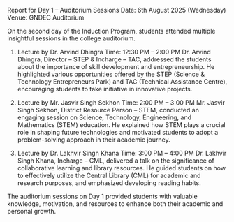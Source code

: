 Report for Day 1 – Auditorium Sessions
Date: 6th August 2025 (Wednesday)
Venue: GNDEC Auditorium

On the second day of the Induction Program, students attended multiple insightful sessions in the college auditorium.

1. Lecture by Dr. Arvind Dhingra
Time: 12:30 PM – 2:00 PM
Dr. Arvind Dhingra, Director – STEP & Incharge – TAC, addressed the students about the importance of skill development and entrepreneurship. He highlighted various opportunities offered by the STEP (Science & Technology Entrepreneurs Park) and TAC (Technical Assistance Centre), encouraging students to take initiative in innovative projects.


2. Lecture by Mr. Jasvir Singh Sekhon
Time: 2:00 PM – 3:00 PM
Mr. Jasvir Singh Sekhon, District Resource Person – STEM, conducted an engaging session on Science, Technology, Engineering, and Mathematics (STEM) education. He explained how STEM plays a crucial role in shaping future technologies and motivated students to adopt a problem-solving approach in their academic journey.


3. Lecture by Dr. Lakhvir Singh Khana
Time: 3:00 PM – 4:00 PM
Dr. Lakhvir Singh Khana, Incharge – CML, delivered a talk on the significance of collaborative learning and library resources. He guided students on how to effectively utilize the Central Library (CML) for academic and research purposes, and emphasized developing reading habits.



The auditorium sessions on Day 1 provided students with valuable knowledge, motivation, and resources to enhance both their academic and personal growth.



